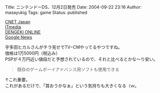 Title: ニンテンドーDS、12月2日発売
Date: 2004-09-22 23:16
Author: masayukig
Tags: game
Status: published

[CNET
Japan](http://japan.cnet.com/news/tech/story/0,2000047674,20074734,00.htm)  
[ITmedia](http://www.aist.go.jp/aist_j/press_release/pr2004/pr20040917_2/pr20040917_2.html)  
[DENGEKI
ONLINE](http://www.dengekionline.com/data/news/2004/09/16/d7c742937e213b1e6631b9cbef938526.html)  
[Google
News](http://news.google.com/news?q=ニンテンドー+DS&num=50&hl=ja&lr=&ie=UTF-8&newwindow=1&sa=N&tab=nn)

宇多田ヒカルさんがチラ見せでTV−CMやってるやつですね。  
価格は1万5000円（税込み）  
PSPが４万円近い値段だと予想されているので、それと比べるとかな〜り安い。  

> 既存のゲームボーイアドバンス用ソフトも使用できる

↑これ重要。  
これがあるだけで、「買おうかなぁ」という気持ちも大きくなる（ｗ。
